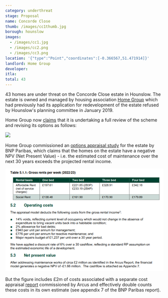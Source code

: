 ```yaml
---
category: underthreat
stage: Proposal
name: Concorde Close
thumb: /images/cc1thumb.jpg
borough: hounslow
images:
  - /images/cc1.jpg
  - /images/cc2.png
  - /images/cc3.png
location: '{"type":"Point","coordinates":[-0.366567,51.471914]}'
landlord: Home Group
developer:
itla:
total: 43
---
```

43 homes are under threat on the Concorde Close estate in Hounslow. The estate is owned and managed by housing association [Home Group](http://homegroup.org.uk) which had previously had its application for redevelopment of the estate refused by Hounslow's planning committee in January 2019.

Home Group now [claims](https://www.homegroup.org.uk/about-us/working-with-us/development-partners/regeneration/concorde-close/) that it is undertaking a full review of the scheme and revising its options as follows:

<img src="/images/ccreview.png" class="img-fluid rounded img-thumbnail">

Home Group commissioned an [options appraisal study](/images/bnpp.pdf) for the estate by BNP Paribas, which claims that the homes on the estate have a negative NPV (Net Present Value) - i.e. the estimated cost of maintenance over the next 30 years exceeds the projected rental income.

<img src="/images/concordenpv.png" class="img-fluid rounded img-thumbnail">

But the figure includes £2m of costs associated with a separate cost appraisal [report](/images/arcus.pdf) commissioned by Arcus and effectively double counts these costs in its own estimate (see appendix 7 of the BNP Paribas report).
